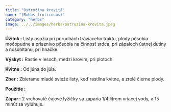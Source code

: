 ```yaml
---
title: "Ostružina krovitá"
name: "(Rubus fruticosus)"
category: "herbs"
image: ../../images/herbs/ostruzina-krovita.jpeg
---
```


<strong>Úžitok :</strong> Listy osožia pri poruchách tráviaceho traktu, plody pôsobia močopudne a priaznivo pôsobia na činnosť srdca, pri zápaloch ústnej dutiny a nosohltanu, pri hnačke.

<strong>Výskyt :</strong> Rastie v lesoch, medzi krovím, pri plotoch.

<strong>Kvitne :</strong> Od júna do júla.

<strong>Zber :</strong> Zbierame mladé svieže listy, keď rastlina kvitne, a zrelé čierne plody.

<strong>Použitie :</strong>

<strong>Zápar :</strong> 2 vrchovaté čajové lyžičky sa zaparia 1/4 litrom vriacej vody, a 15 minút sa vylúhuje.
